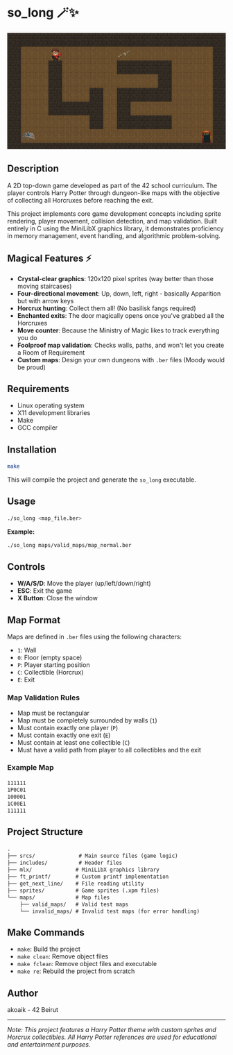 # so_long 🪄✨

![Game Preview](image.png)

## Description

A 2D top-down game developed as part of the 42 school curriculum. The player controls Harry Potter through dungeon-like maps with the objective of collecting all Horcruxes before reaching the exit.

This project implements core game development concepts including sprite rendering, player movement, collision detection, and map validation. Built entirely in C using the MiniLibX graphics library, it demonstrates proficiency in memory management, event handling, and algorithmic problem-solving.

## Magical Features ⚡

- **Crystal-clear graphics**: 120x120 pixel sprites (way better than those moving staircases)
- **Four-directional movement**: Up, down, left, right - basically Apparition but with arrow keys
- **Horcrux hunting**: Collect them all! (No basilisk fangs required)
- **Enchanted exits**: The door magically opens once you've grabbed all the Horcruxes
- **Move counter**: Because the Ministry of Magic likes to track everything you do
- **Foolproof map validation**: Checks walls, paths, and won't let you create a Room of Requirement
- **Custom maps**: Design your own dungeons with `.ber` files (Moody would be proud)

## Requirements

- Linux operating system
- X11 development libraries
- Make
- GCC compiler

## Installation

```bash
make
```

This will compile the project and generate the `so_long` executable.

## Usage

```bash
./so_long <map_file.ber>
```

**Example:**
```bash
./so_long maps/valid_maps/map_normal.ber
```

## Controls

- **W/A/S/D**: Move the player (up/left/down/right)
- **ESC**: Exit the game
- **X Button**: Close the window

## Map Format

Maps are defined in `.ber` files using the following characters:

- `1`: Wall
- `0`: Floor (empty space)
- `P`: Player starting position
- `C`: Collectible (Horcrux)
- `E`: Exit

### Map Validation Rules

- Map must be rectangular
- Map must be completely surrounded by walls (`1`)
- Must contain exactly one player (`P`)
- Must contain exactly one exit (`E`)
- Must contain at least one collectible (`C`)
- Must have a valid path from player to all collectibles and the exit

### Example Map

```
111111
1P0C01
100001
1C00E1
111111
```

## Project Structure

```
.
├── srcs/              # Main source files (game logic)
├── includes/          # Header files
├── mlx/              # MiniLibX graphics library
├── ft_printf/        # Custom printf implementation
├── get_next_line/    # File reading utility
├── sprites/          # Game sprites (.xpm files)
└── maps/             # Map files
    ├── valid_maps/   # Valid test maps
    └── invalid_maps/ # Invalid test maps (for error handling)
```

## Make Commands

- `make`: Build the project
- `make clean`: Remove object files
- `make fclean`: Remove object files and executable
- `make re`: Rebuild the project from scratch

## Author

akoaik - 42 Beirut

---

*Note: This project features a Harry Potter theme with custom sprites and Horcrux collectibles. All Harry Potter references are used for educational and entertainment purposes.*
